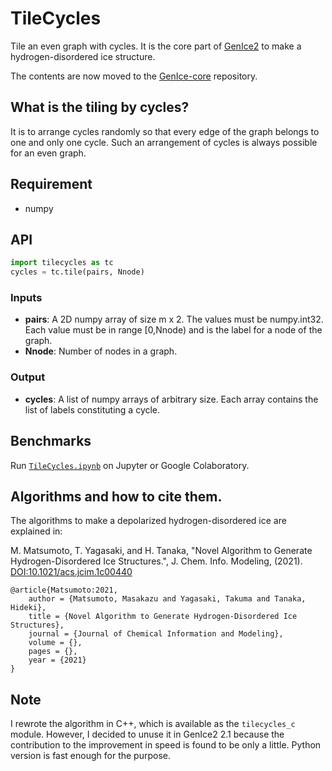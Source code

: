 # TileCycles

Tile an even graph with cycles. It is the core part of [GenIce2](https://github.com/vitroid/GenIce) to make a hydrogen-disordered ice structure.

The contents are now moved to the [GenIce-core](https://github.com/genice-dev/GenIce-core) repository.

## What is the tiling by cycles?

It is to arrange cycles randomly so that every edge of the graph belongs to one and only one cycle. Such an arrangement of cycles is always possible for an even graph.

## Requirement

* numpy

## API

```python
import tilecycles as tc
cycles = tc.tile(pairs, Nnode)
```
### Inputs
* __pairs__: A 2D numpy array of size m x 2. The values must be numpy.int32. Each value must be in range [0,Nnode) and is the label for a node of the graph.
* __Nnode__: Number of nodes in a graph.

### Output

* __cycles__: A list of numpy arrays of arbitrary size. Each array contains the list of labels constituting a cycle.

## Benchmarks

Run [`TileCycles.ipynb`](https://github.com/vitroid/TileCycles/blob/main/TileCycles.ipynb) on Jupyter or Google Colaboratory.

## Algorithms and how to cite them.

The algorithms to make a depolarized hydrogen-disordered ice are explained in:

M. Matsumoto, T. Yagasaki, and H. Tanaka, "Novel Algorithm to Generate Hydrogen-Disordered Ice Structures.", J. Chem. Info. Modeling, (2021). [DOI:10.1021/acs.jcim.1c00440](https://doi.org/10.1021/acs.jcim.1c00440)

    @article{Matsumoto:2021,
        author = {Matsumoto, Masakazu and Yagasaki, Takuma and Tanaka, Hideki},
        title = {Novel Algorithm to Generate Hydrogen-Disordered Ice Structures},
        journal = {Journal of Chemical Information and Modeling},
        volume = {},
        pages = {},
        year = {2021}
    }

## Note

I rewrote the algorithm in C++, which is available as the `tilecycles_c` module. However, I decided to unuse it in GenIce2 2.1 because the contribution to the improvement in speed is found to be only a little. Python version is fast enough for the purpose.
